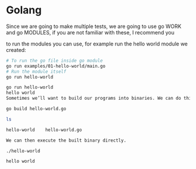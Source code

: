 # Golang

Since we are going to make multiple tests, we are going to use go WORK and go MODULES, if you are not familiar with these, I recommend you

to run the modules you can use, for example run the hello world module we created:

```bash
# To run the go file inside go module
go run examples/01-hello-world/main.go
# Run the module itself
go run hello-world
```


```bash
go run hello-world
hello world
Sometimes we’ll want to build our programs into binaries. We can do this using go build.

go build hello-world.go

ls

hello-world    hello-world.go

We can then execute the built binary directly.

./hello-world

hello world
```
